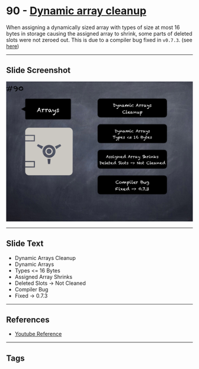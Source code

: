 # 90 - [Dynamic array cleanup](Dynamic%20array%20cleanup.md)
When assigning a dynamically sized array with types of size at most 16 bytes in storage causing the assigned array to shrink, some parts of deleted slots were not zeroed out. This is due to a compiler bug fixed in `v0.7.3`. (see [here](https://docs.soliditylang.org/en/v0.8.9/bugs.html))
___
## Slide Screenshot
![090.png](../../images/4.%20Pitfalls%20and%20Best%20Practices%20101/090.png)
___
## Slide Text
- Dynamic Arrays Cleanup
- Dynamic Arrays
- Types <= 16 Bytes
- Assigned Array Shrinks
- Deleted Slots -> Not Cleaned
- Compiler Bug 
- Fixed -> 0.7.3
___
## References
- [Youtube Reference](https://youtu.be/vyWLO5Dlg50?t=404)
___
## Tags